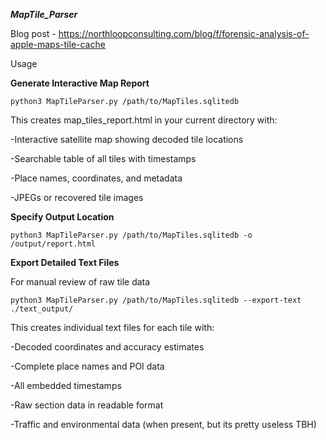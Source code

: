 ***MapTile_Parser***

Blog post - https://northloopconsulting.com/blog/f/forensic-analysis-of-apple-maps-tile-cache

Usage

**Generate Interactive Map Report**

	python3 MapTileParser.py /path/to/MapTiles.sqlitedb

This creates map_tiles_report.html in your current directory with:

-Interactive satellite map showing decoded tile locations

-Searchable table of all tiles with timestamps

-Place names, coordinates, and metadata

-JPEGs or recovered tile images



**Specify Output Location**

	python3 MapTileParser.py /path/to/MapTiles.sqlitedb -o /output/report.html

**Export Detailed Text Files**

For manual review of raw tile data

	python3 MapTileParser.py /path/to/MapTiles.sqlitedb --export-text ./text_output/

This creates individual text files for each tile with:

-Decoded coordinates and accuracy estimates

-Complete place names and POI data

-All embedded timestamps

-Raw section data in readable format

-Traffic and environmental data (when present, but its pretty useless TBH)
